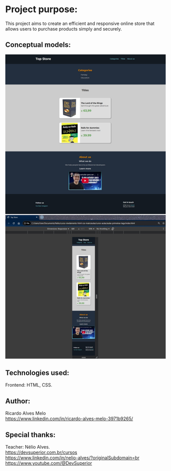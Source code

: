 # Project purpose:
This project aims to create an efficient and responsive online store that allows users to purchase products simply and securely.

## Conceptual models:

![Mobile 3](https://github.com/ricardoadevmelo/assets/blob/main/topstore/topstore-project.jpg)
![Mobile 3](https://github.com/ricardoadevmelo/assets/blob/main/topstore/topstore-project.-320.jpg)

## Technologies used:
Frontend: HTML, CSS.

## Author: <br />
Ricardo Alves Melo <br />
https://www.linkedin.com/in/ricardo-alves-melo-3971b9265/

## Special thanks: <br />

Teacher: Nélio Alves. <br />
https://devsuperior.com.br/cursos <br />
https://www.linkedin.com/in/nelio-alves/?originalSubdomain=br <br />
https://www.youtube.com/@DevSuperior
